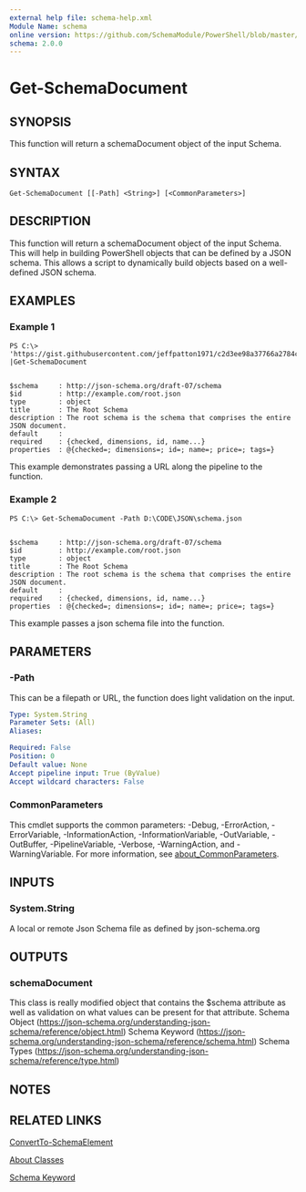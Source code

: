 ```yaml
---
external help file: schema-help.xml
Module Name: schema
online version: https://github.com/SchemaModule/PowerShell/blob/master/docs/Get-SchemaDocument.md#get-schemadocument
schema: 2.0.0
---
```


# Get-SchemaDocument

## SYNOPSIS

This function will return a schemaDocument object of the input Schema.

## SYNTAX

```
Get-SchemaDocument [[-Path] <String>] [<CommonParameters>]
```

## DESCRIPTION

This function will return a schemaDocument object of the input Schema.
This will help in building PowerShell objects that can be defined by a JSON schema.
This allows a script to dynamically build objects based on a well-defined JSON schema.

## EXAMPLES

### Example 1

```
PS C:\> 'https://gist.githubusercontent.com/jeffpatton1971/c2d3ee98a37766a2784ccd626b9b8ca2/raw/a112c9119cce507c2b4e115c35afc6c26f63ffc7/schema.json' |Get-SchemaDocument


$schema     : http://json-schema.org/draft-07/schema
$id         : http://example.com/root.json
type        : object
title       : The Root Schema
description : The root schema is the schema that comprises the entire JSON document.
default     :
required    : {checked, dimensions, id, name...}
properties  : @{checked=; dimensions=; id=; name=; price=; tags=}
```

This example demonstrates passing a URL along the pipeline to the function.

### Example 2

```
PS C:\> Get-SchemaDocument -Path D:\CODE\JSON\schema.json


$schema     : http://json-schema.org/draft-07/schema
$id         : http://example.com/root.json
type        : object
title       : The Root Schema
description : The root schema is the schema that comprises the entire JSON document.
default     :
required    : {checked, dimensions, id, name...}
properties  : @{checked=; dimensions=; id=; name=; price=; tags=}
```

This example passes a json schema file into the function.

## PARAMETERS

### -Path

This can be a filepath or URL, the function does light validation on the input.

```yaml
Type: System.String
Parameter Sets: (All)
Aliases:

Required: False
Position: 0
Default value: None
Accept pipeline input: True (ByValue)
Accept wildcard characters: False
```

### CommonParameters
This cmdlet supports the common parameters: -Debug, -ErrorAction, -ErrorVariable, -InformationAction, -InformationVariable, -OutVariable, -OutBuffer, -PipelineVariable, -Verbose, -WarningAction, and -WarningVariable. For more information, see [about_CommonParameters](http://go.microsoft.com/fwlink/?LinkID=113216).

## INPUTS

### System.String
A local or remote Json Schema file as defined by json-schema.org

## OUTPUTS

### schemaDocument
This class is really modified object that contains the $schema attribute as well as validation on what values can be present for that attribute. Schema Object (https://json-schema.org/understanding-json-schema/reference/object.html) Schema Keyword (https://json-schema.org/understanding-json-schema/reference/schema.html) Schema Types (https://json-schema.org/understanding-json-schema/reference/type.html)

## NOTES

## RELATED LINKS

[ConvertTo-SchemaElement](https://github.com/SchemaModule/PowerShell/blob/master/docs/ConvertTo-SchemaElement.md#convertto-schemaelement)

[About Classes](https://github.com/SchemaModule/PowerShell/blob/master/docs/about_Schema_Classes.md)

[Schema Keyword](https://json-schema.org/understanding-json-schema/reference/schema.html)
